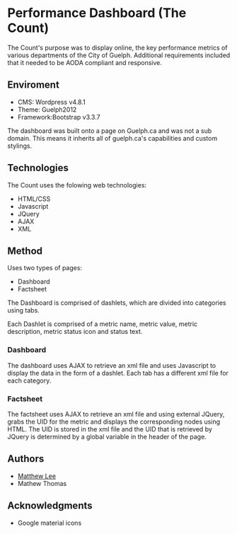 # Performance Dashboard (The Count)
The Count's purpose was to display online, the key performance metrics of various departments of the City of Guelph. Additional requirements included that it needed to
be AODA compliant and responsive.

## Enviroment
* CMS: Wordpress v4.8.1
* Theme: Guelph2012
* Framework:Bootstrap v3.3.7

The dashboard was built onto a page on Guelph.ca and was not a sub domain. This means it inherits all of guelph.ca's capabilities and custom stylings.

## Technologies

The Count uses the folowing web technologies:
* HTML/CSS
* Javascript
* JQuery
* AJAX
* XML

## Method

Uses two types of pages:
* Dashboard
* Factsheet

The Dashboard is comprised of dashlets, which are divided into categories using tabs.

Each Dashlet is comprised of a metric name, metric value, metric description, metric status icon and status text.

### Dashboard
The dashboard uses AJAX to retrieve an xml file and uses Javascript to display the data in the form of a dashlet.
Each tab has a different xml file for each category.

### Factsheet
The factsheet uses AJAX to retrieve an xml file and using external JQuery, grabs the UID for the metric and displays the corresponding nodes using HTML.
The UID is stored in the xml file and the UID that is retrieved by JQuery is determined by a global variable in the header of the page.


## Authors
* [Matthew Lee](mailto:matthew.lee@guelph.ca)
* Mathew Thomas

## Acknowledgments
* Google material icons
